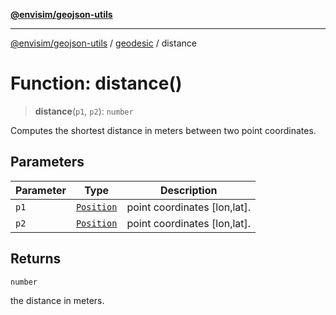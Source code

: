 [**@envisim/geojson-utils**](../../README.md)

---

[@envisim/geojson-utils]() / [geodesic](../README.md) / distance

# Function: distance()

> **distance**(`p1`, `p2`): `number`

Computes the shortest distance in meters between two point coordinates.

## Parameters

| Parameter | Type                                                 | Description                  |
| --------- | ---------------------------------------------------- | ---------------------------- |
| `p1`      | [`Position`](../../geojson/type-aliases/Position.md) | point coordinates [lon,lat]. |
| `p2`      | [`Position`](../../geojson/type-aliases/Position.md) | point coordinates [lon,lat]. |

## Returns

`number`

the distance in meters.
